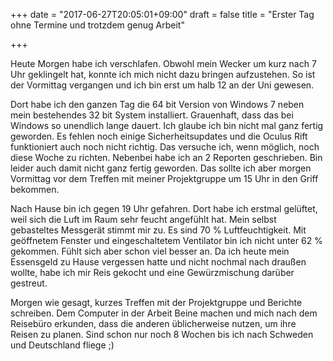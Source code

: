 +++
date = "2017-06-27T20:05:01+09:00"
draft = false
title = "Erster Tag ohne Termine und trotzdem genug Arbeit"

+++

Heute Morgen habe ich verschlafen. Obwohl mein Wecker um kurz nach 7 Uhr
geklingelt hat, konnte ich mich nicht dazu bringen aufzustehen. So ist der
Vormittag vergangen und ich bin erst um halb 12 an der Uni gewesen.

Dort habe ich den ganzen Tag die 64 bit Version von Windows 7 neben mein
bestehendes 32 bit System installiert. Grauenhaft, dass das bei Windows so
unendlich lange dauert. Ich glaube ich bin nicht mal ganz fertig geworden. Es
fehlen noch einige Sicherheitsupdates und die Oculus Rift funktioniert auch noch
nicht richtig. Das versuche ich, wenn möglich, noch diese Woche zu richten.
Nebenbei habe ich an 2 Reporten geschrieben. Bin leider auch damit nicht ganz
fertig geworden. Das sollte ich aber morgen Vormittag vor dem Treffen mit meiner
Projektgruppe um 15 Uhr in den Griff bekommen.

Nach Hause bin ich gegen 19 Uhr gefahren. Dort habe ich erstmal gelüftet, weil
sich die Luft im Raum sehr feucht angefühlt hat. Mein selbst gebasteltes
Messgerät stimmt mir zu. Es sind 70 % Luftfeuchtigkeit. Mit geöffnetem Fenster
und eingeschaltetem Ventilator bin ich nicht unter 62 % gekommen. Fühlt sich
aber schon viel besser an. Da ich heute mein Essensgeld zu Hause vergessen hatte
und nicht nochmal nach draußen wollte, habe ich mir Reis gekocht und eine
Gewürzmischung darüber gestreut.

Morgen wie gesagt, kurzes Treffen mit der Projektgruppe und Berichte schreiben.
Dem Computer in der Arbeit Beine machen und mich nach dem Reisebüro erkunden,
dass die anderen üblicherweise nutzen, um ihre Reisen zu planen. Sind schon nur
noch 8 Wochen bis ich nach Schweden und Deutschland fliege ;)
